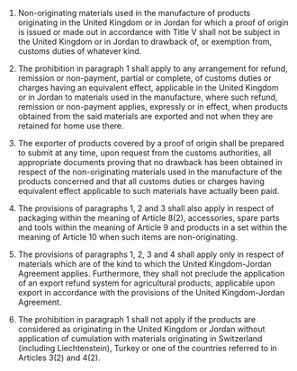1.	Non-originating materials used in the manufacture of products originating in the United Kingdom or in Jordan for which a proof of origin is issued or made out in accordance with Title V shall not be subject in the United Kingdom or in Jordan to drawback of, or exemption from, customs duties of whatever kind.

2.	The prohibition in paragraph 1 shall apply to any arrangement for refund, remission or non-payment, partial or complete, of customs duties or charges having an equivalent effect, applicable in the United Kingdom or in Jordan to materials used in the manufacture, where such refund, remission or non-payment applies, expressly or in effect, when products obtained from the said materials are exported and not when they are retained for home use there.

3.	The exporter of products covered by a proof of origin shall be prepared to submit at any time, upon request from the customs authorities, all appropriate documents proving that no drawback has been obtained in respect of the non-originating materials used in the manufacture of the products concerned and that all customs duties or charges having equivalent effect applicable to such materials have actually been paid.

4.	The provisions of paragraphs 1, 2 and 3 shall also apply in respect of packaging within the meaning of Article 8(2), accessories, spare parts and tools within the meaning of Article 9 and products in a set within the meaning of Article 10 when such items are non-originating.

5.	The provisions of paragraphs 1, 2, 3 and 4 shall apply only in respect of materials which are of the kind to which the United Kingdom-Jordan Agreement applies. Furthermore, they shall not preclude the application of an export refund system for agricultural products, applicable upon export in accordance with the provisions of the United Kingdom-Jordan Agreement.

6.	The prohibition in paragraph 1 shall not apply if the products are considered as originating in the United Kingdom or Jordan without application of cumulation with materials originating in Switzerland (including Liechtenstein), Turkey or one of the countries referred to in Articles 3(2) and 4(2).
